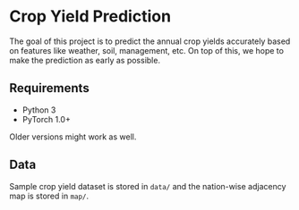 # Crop Yield Prediction

The goal of this project is to predict the annual crop yields accurately based on features like weather, soil, management, etc. On top of this, we hope to make the prediction as early as possible.

## Requirements
- Python 3
- PyTorch 1.0+

Older versions might work as well.

## Data

Sample crop yield dataset is stored in `data/` and the nation-wise adjacency map is stored in `map/`.
